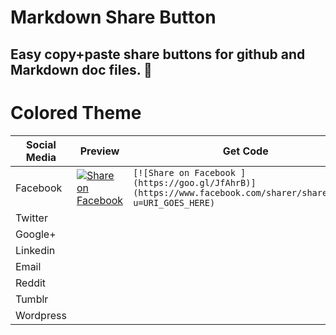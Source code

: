 # Markdown Share Button

## Easy copy+paste share buttons for github and Markdown doc files. :tada:

# Colored Theme

| Social Media       | Preview       | Get Code
| -------------      | -------       | ----------
| Facebook        	   | [![Share on Facebook ](https://goo.gl/JfAhrB)](https://www.facebook.com/sharer/sharer.php?u=http%3A//behram.org) | ``` [![Share on Facebook ](https://goo.gl/JfAhrB)](https://www.facebook.com/sharer/sharer.php?u=URI_GOES_HERE) ```
| Twitter        	   |   | 
| Google+        	   |   | 
| Linkedin        	   |   | 
| Email        	   |   | 
| Reddit        	   |   | 
| Tumblr        	   |   | 
| Wordpress        	   |   |
